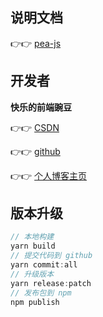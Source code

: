 ## 说明文档

👉👉 [pea-js](http://www.warblerfe.top/warbler/js)

## 开发者

**快乐的前端豌豆**

👉👉 [CSDN](https://blog.csdn.net/qq_48652579?type=lately)

👉👉 [github](https://github.com/yangtao5201314)

👉👉 [个人博客主页](开发中)

## 版本升级

```js
// 本地构建
yarn build
// 提交代码到 github
yarn commit:all
// 升级版本
yarn release:patch
// 发布包到 npm
npm publish
```
